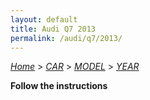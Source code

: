 ```yaml
---
layout: default
title: Audi Q7 2013
permalink: /audi/q7/2013/
---
```

[*Home*](/) > [*CAR*](/car/) > [*MODEL*](/car/model/) > [*YEAR*](/car/model/year/)

**Follow the instructions**